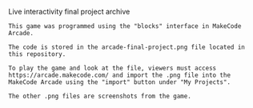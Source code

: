 Live interactivity final project archive
~~~~~~~~~~~~~~~~~~~~~~~~~~~~~~~~~~~~~~~~~~
This game was programmed using the "blocks" interface in MakeCode Arcade.

The code is stored in the arcade-final-project.png file located in this repository.

To play the game and look at the file, viewers must access https://arcade.makecode.com/ and import the .png file into the MakeCode Arcade using the "import" button under "My Projects". 

The other .png files are screenshots from the game. 
